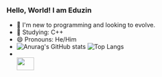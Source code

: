 ### Hello, World! I am Eduzin

- 🔭 I'm new to programming and looking to evolve.
- 🌱 Studying: C++
- 😄 Pronouns: He/Him
- ![Anurag's GitHub stats](https://github-readme-stats.vercel.app/api?username=Oeduzim&show_icons=true&theme=radical) ![Top Langs](https://github-readme-stats.vercel.app/api/top-langs/?username=Oeduzim&hide_progress=true)
- <div style="display: inline_block"><br>
  <img height="30" width="40" src="https://cdn.jsdelivr.net/gh/devicons/devicon/icons/cplusplus/cplusplus-original.svg" />
</div>
